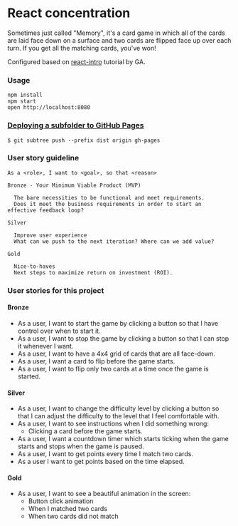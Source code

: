 # React concentration

Sometimes just called "Memory", it's a card game in which all of the cards are laid face down on a surface and two cards are flipped face up over each turn. If you get all the matching cards, you've won!

Configured based on [react-intro](https://github.com/ga-wdi-lessons/react-intro) tutorial by GA.


### Usage

```
npm install
npm start
open http://localhost:8080
```

### [Deploying a subfolder to GitHub Pages](https://gist.github.com/cobyism/4730490)

```
$ git subtree push --prefix dist origin gh-pages
```

### User story guideline

```
As a <role>, I want to <goal>, so that <reason>
```

```
Bronze - Your Minimum Viable Product (MVP)

  The bare necessities to be functional and meet requirements.
  Does it meet the business requirements in order to start an effective feedback loop?

Silver

  Improve user experience
  What can we push to the next iteration? Where can we add value?

Gold

  Nice-to-haves
  Next steps to maximize return on investment (ROI).
```

### User stories for this project

#### Bronze

- As a user, I want to start the game by clicking a button so that I have control over when to start it.
- As a user, I want to stop the game by clicking a button so that I can stop it whenever I want.
- As a user, I want to have a 4x4 grid of cards that are all face-down.
- As a user, I want a card to flip before the game starts.
- As a user, I want to flip only two cards at a time once the game is started.

#### Silver

- As a user, I want to change the difficulty level by clicking a button so that I can adjust the difficulty to the level that I feel comfortable with.
- As a user, I want to see instructions when I did something wrong:
  + Clicking a card before the game starts.
- As a user, I want a countdown timer which starts ticking when the game starts and stops when the game is paused.
- As a user, I want to get points every time I match two cards.
- As a user I want to get points based on the time elapsed.

#### Gold

- As a user, I want to see a beautiful animation in the screen:
  + Button click animation
  + When I matched two cards
  + When two cards did not match
